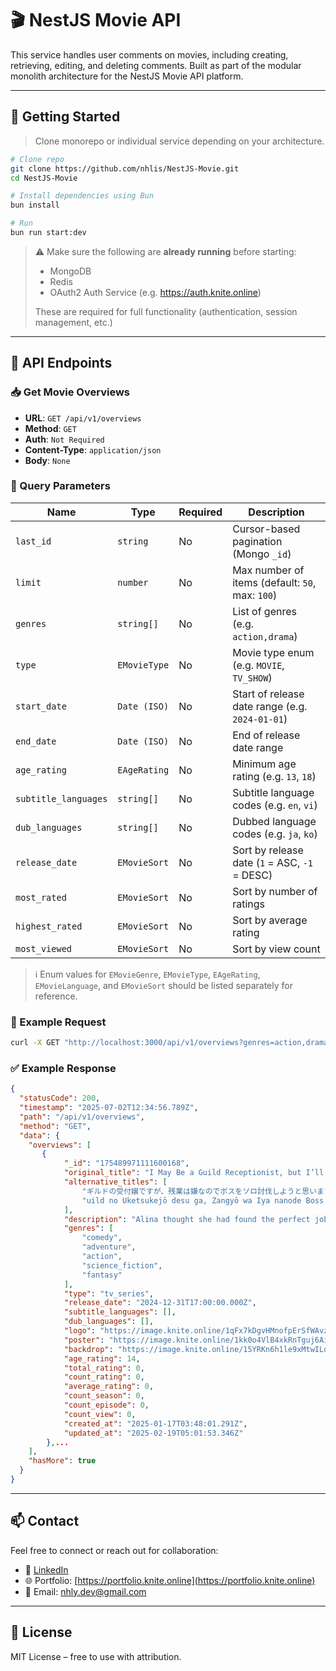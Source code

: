 # 🎬 NestJS Movie API

This service handles user comments on movies, including creating, retrieving, editing, and deleting comments. Built as part of the modular monolith architecture for the NestJS Movie API platform.

---

## 🔧 Getting Started

> Clone monorepo or individual service depending on your architecture.

```bash
# Clone repo
git clone https://github.com/nhlis/NestJS-Movie.git
cd NestJS-Movie

# Install dependencies using Bun
bun install

# Run
bun run start:dev
```

> ⚠️ Make sure the following are **already running** before starting:
>
> -   MongoDB
> -   Redis
> -   OAuth2 Auth Service (e.g. https://auth.knite.online)
>
> These are required for full functionality (authentication, session management, etc.)

---

## 🔌 API Endpoints

### 📥 Get Movie Overviews

- **URL**: `GET /api/v1/overviews`
- **Method**: `GET`
- **Auth**: `Not Required`
- **Content-Type**: `application/json`
- **Body**: `None`


### 🔎 Query Parameters

| Name                  | Type           | Required | Description                                                                 |
|-----------------------|----------------|----------|-----------------------------------------------------------------------------|
| `last_id`             | `string`       | No       | Cursor-based pagination (Mongo `_id`)                                       |
| `limit`               | `number`       | No       | Max number of items (default: `50`, max: `100`)                             |
| `genres`              | `string[]`     | No       | List of genres (e.g. `action,drama`)                                        |
| `type`                | `EMovieType`   | No       | Movie type enum (e.g. `MOVIE`, `TV_SHOW`)                                   |
| `start_date`          | `Date (ISO)`   | No       | Start of release date range (e.g. `2024-01-01`)                             |
| `end_date`            | `Date (ISO)`   | No       | End of release date range                                                   |
| `age_rating`          | `EAgeRating`   | No       | Minimum age rating (e.g. `13`, `18`)                                        |
| `subtitle_languages`  | `string[]`     | No       | Subtitle language codes (e.g. `en`, `vi`)                                   |
| `dub_languages`       | `string[]`     | No       | Dubbed language codes (e.g. `ja`, `ko`)                                     |
| `release_date`        | `EMovieSort`   | No       | Sort by release date (`1` = ASC, `-1` = DESC)                               |
| `most_rated`          | `EMovieSort`   | No       | Sort by number of ratings                                                   |
| `highest_rated`       | `EMovieSort`   | No       | Sort by average rating                                                      |
| `most_viewed`         | `EMovieSort`   | No       | Sort by view count                                                          |

> ℹ️ Enum values for `EMovieGenre`, `EMovieType`, `EAgeRating`, `EMovieLanguage`, and `EMovieSort` should be listed separately for reference.

### 📄 Example Request

```bash
curl -X GET "http://localhost:3000/api/v1/overviews?genres=action,drama&limit=20&most_viewed=-1&start_date=2024-01-01"
```

### ✅ Example Response

```json
{
  "statusCode": 200,
  "timestamp": "2025-07-02T12:34:56.789Z",
  "path": "/api/v1/overviews",
  "method": "GET",
  "data": {
    "overviews": [
       {
            "_id": "175489971111600168",
            "original_title": "I May Be a Guild Receptionist, but I’ll Solo Any Boss to Clock Out on Time",
            "alternative_titles": [
                "ギルドの受付嬢ですが、残業は嫌なのでボスをソロ討伐しようと思います",
                "uild no Uketsukejō desu ga, Zangyō wa Iya nanode Boss wo Solo Tōbatsu Shiyō to Omoimasu"
            ],
            "description": "Alina thought she had found the perfect job as a guild receptionist. It’s stable, safe, and has a super cute uniform. But this dream gig turns into an overtime nightmare whenever adventurers get stuck clearing a dungeon. Tired of the long nights, Alina starts taking down the bosses herself! She even earns the name Executioner for her impressive skills. Can she keep her identity a secret?",
            "genres": [
                "comedy",
                "adventure",
                "action",
                "science_fiction",
                "fantasy"
            ],
            "type": "tv_series",
            "release_date": "2024-12-31T17:00:00.000Z",
            "subtitle_languages": [],
            "dub_languages": [],
            "logo": "https://image.knite.online/1qFx7kDgvHMnofpErSfWAvzCz4NWq6jbj",
            "poster": "https://image.knite.online/1kk0o4VlB4xkRnTguj6AiQICg350MVe_c",
            "backdrop": "https://image.knite.online/15YRKn6h1le9xMtwILoZeBCYilge60K0k",
            "age_rating": 14,
            "total_rating": 0,
            "count_rating": 0,
            "average_rating": 0,
            "count_season": 0,
            "count_episode": 0,
            "count_view": 0,
            "created_at": "2025-01-17T03:48:01.291Z",
            "updated_at": "2025-02-19T05:01:53.346Z"
        },...
    ],
    "hasMore": true
  }
}
```

---

## 📫 Contact

Feel free to connect or reach out for collaboration:

-   💼 [LinkedIn](https://www.linkedin.com/in/hải-lý-nguyễn-a0a5942a0)
-   🌐 Portfolio: [https://portfolio.knite.online](https://portfolio.knite.online)
-   📧 Email: nhly.dev@gmail.com

---

## 📄 License

MIT License – free to use with attribution.
